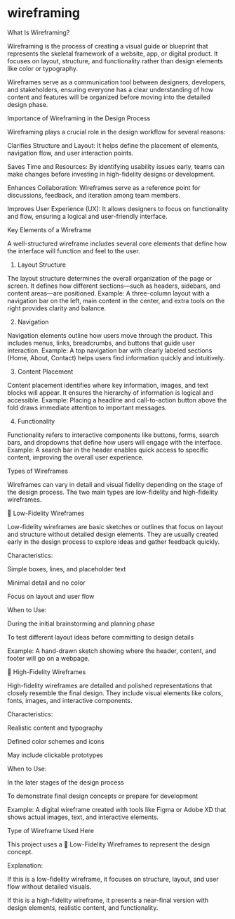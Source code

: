 # wireframing

What Is Wireframing?

Wireframing is the process of creating a visual guide or blueprint that represents the skeletal framework of a website, app, or digital product. It focuses on layout, structure, and functionality rather than design elements like color or typography.

Wireframes serve as a communication tool between designers, developers, and stakeholders, ensuring everyone has a clear understanding of how content and features will be organized before moving into the detailed design phase.

Importance of Wireframing in the Design Process

Wireframing plays a crucial role in the design workflow for several reasons:

Clarifies Structure and Layout: It helps define the placement of elements, navigation flow, and user interaction points.

Saves Time and Resources: By identifying usability issues early, teams can make changes before investing in high-fidelity designs or development.

Enhances Collaboration: Wireframes serve as a reference point for discussions, feedback, and iteration among team members.

Improves User Experience (UX): It allows designers to focus on functionality and flow, ensuring a logical and user-friendly interface.

Key Elements of a Wireframe

A well-structured wireframe includes several core elements that define how the interface will function and feel to the user.

1. Layout Structure

The layout structure determines the overall organization of the page or screen. It defines how different sections—such as headers, sidebars, and content areas—are positioned.
Example: A three-column layout with a navigation bar on the left, main content in the center, and extra tools on the right provides clarity and balance.

2. Navigation

Navigation elements outline how users move through the product. This includes menus, links, breadcrumbs, and buttons that guide user interaction.
Example: A top navigation bar with clearly labeled sections (Home, About, Contact) helps users find information quickly and intuitively.

3. Content Placement

Content placement identifies where key information, images, and text blocks will appear. It ensures the hierarchy of information is logical and accessible.
Example: Placing a headline and call-to-action button above the fold draws immediate attention to important messages.

4. Functionality

Functionality refers to interactive components like buttons, forms, search bars, and dropdowns that define how users will engage with the interface.
Example: A search bar in the header enables quick access to specific content, improving the overall user experience.


Types of Wireframes

Wireframes can vary in detail and visual fidelity depending on the stage of the design process. The two main types are low-fidelity and high-fidelity wireframes.

🔹 Low-Fidelity Wireframes

Low-fidelity wireframes are basic sketches or outlines that focus on layout and structure without detailed design elements.
They are usually created early in the design process to explore ideas and gather feedback quickly.

Characteristics:

Simple boxes, lines, and placeholder text

Minimal detail and no color

Focus on layout and user flow

When to Use:

During the initial brainstorming and planning phase

To test different layout ideas before committing to design details

Example:
A hand-drawn sketch showing where the header, content, and footer will go on a webpage.

🔹 High-Fidelity Wireframes

High-fidelity wireframes are detailed and polished representations that closely resemble the final design.
They include visual elements like colors, fonts, images, and interactive components.

Characteristics:

Realistic content and typography

Defined color schemes and icons

May include clickable prototypes

When to Use:

In the later stages of the design process

To demonstrate final design concepts or prepare for development

Example:
A digital wireframe created with tools like Figma or Adobe XD that shows actual images, text, and interactive elements.

Type of Wireframe Used Here

This project uses a 🔹 Low-Fidelity Wireframes to represent the design concept.

Explanation:

If this is a low-fidelity wireframe, it focuses on structure, layout, and user flow without detailed visuals.

If this is a high-fidelity wireframe, it presents a near-final version with design elements, realistic content, and functionality.

